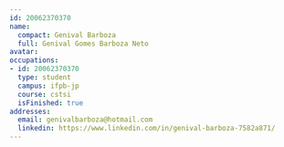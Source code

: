 ```yaml
---
id: 20062370370
name:
  compact: Genival Barboza
  full: Genival Gomes Barboza Neto
avatar:
occupations:
- id: 20062370370
  type: student
  campus: ifpb-jp
  course: cstsi
  isFinished: true
addresses:
  email: genivalbarboza@hotmail.com
  linkedin: https://www.linkedin.com/in/genival-barboza-7582a871/
---
```

